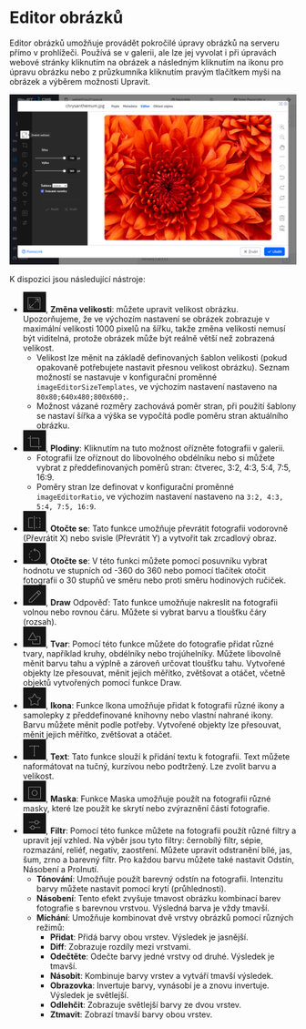 # Editor obrázků

Editor obrázků umožňuje provádět pokročilé úpravy obrázků na serveru přímo v prohlížeči. Používá se v galerii, ale lze jej vyvolat i při úpravách webové stránky kliknutím na obrázek a následným kliknutím na ikonu pro úpravu obrázku nebo z průzkumníka kliknutím pravým tlačítkem myši na obrázek a výběrem možnosti Upravit.

![](editor-preview.png)

K dispozici jsou následující nástroje:
- ![](tie-btn-resize.png ":no-zoom"), **Změna velikosti**: můžete upravit velikost obrázku. Upozorňujeme, že ve výchozím nastavení se obrázek zobrazuje v maximální velikosti 1000 pixelů na šířku, takže změna velikosti nemusí být viditelná, protože obrázek může být reálně větší než zobrazená velikost.
  - Velikost lze měnit na základě definovaných šablon velikosti (pokud opakovaně potřebujete nastavit přesnou velikost obrázku). Seznam možností se nastavuje v konfigurační proměnné `imageEditorSizeTemplates`, ve výchozím nastavení nastaveno na `80x80;640x480;800x600;`.
  - Možnost vázané rozměry zachovává poměr stran, při použití šablony se nastaví šířka a výška se vypočítá podle poměru stran aktuálního obrázku.
- ![](tie-btn-crop.png ":no-zoom"), **Plodiny**: Kliknutím na tuto možnost ořízněte fotografii v galerii.
  - Fotografii lze oříznout do libovolného obdélníku nebo si můžete vybrat z předdefinovaných poměrů stran: čtverec, 3:2, 4:3, 5:4, 7:5, 16:9.
  - Poměry stran lze definovat v konfigurační proměnné `imageEditorRatio`, ve výchozím nastavení nastaveno na `3:2, 4:3, 5:4, 7:5, 16:9`.
- ![](tie-btn-flip.png ":no-zoom"), **Otočte se**: Tato funkce umožňuje převrátit fotografii vodorovně (Převrátit X) nebo svisle (Převrátit Y) a vytvořit tak zrcadlový obraz.
- ![](tie-btn-rotate.png ":no-zoom"), **Otočte se**: V této funkci můžete pomocí posuvníku vybrat hodnotu ve stupních od -360 do 360 nebo pomocí tlačítek otočit fotografii o 30 stupňů ve směru nebo proti směru hodinových ručiček.
- ![](tie-btn-draw.png ":no-zoom"), **Draw** Odpověď: Tato funkce umožňuje nakreslit na fotografii volnou nebo rovnou čáru. Můžete si vybrat barvu a tloušťku čáry (rozsah).
- ![](tie-btn-shape.png ":no-zoom"), **Tvar**: Pomocí této funkce můžete do fotografie přidat různé tvary, například kruhy, obdélníky nebo trojúhelníky. Můžete libovolně měnit barvu tahu a výplně a zároveň určovat tloušťku tahu. Vytvořené objekty lze přesouvat, měnit jejich měřítko, zvětšovat a otáčet, včetně objektů vytvořených pomocí funkce Draw.
- ![](tie-btn-icon.png ":no-zoom"), **Ikona**: Funkce Ikona umožňuje přidat k fotografii různé ikony a samolepky z předdefinované knihovny nebo vlastní nahrané ikony. Barvu můžete měnit podle potřeby. Vytvořené objekty lze přesouvat, měnit jejich měřítko, zvětšovat a otáčet.
- ![](tie-btn-text.png ":no-zoom"), **Text**: Tato funkce slouží k přidání textu k fotografii. Text můžete naformátovat na tučný, kurzívou nebo podtržený. Lze zvolit barvu a velikost.
- ![](tie-btn-mask.png ":no-zoom"), **Maska**: Funkce Maska umožňuje použít na fotografii různé masky, které lze použít ke skrytí nebo zvýraznění částí fotografie.
- ![](tie-btn-filter.png ":no-zoom"), **Filtr**: Pomocí této funkce můžete na fotografii použít různé filtry a upravit její vzhled. Na výběr jsou tyto filtry: černobílý filtr, sépie, rozmazání, reliéf, negativ, zaostření. Můžete upravit odstranění bílé, jas, šum, zrno a barevný filtr. Pro každou barvu můžete také nastavit Odstín, Násobení a Prolnutí.
  - **Tónování**: Umožňuje použít barevný odstín na fotografii. Intenzitu barvy můžete nastavit pomocí krytí (průhlednosti).
  - **Násobení**: Tento efekt zvyšuje tmavost obrázku kombinací barev fotografie s barevnou vrstvou. Výsledná barva je vždy tmavší.
  - **Míchání**: Umožňuje kombinovat dvě vrstvy obrázků pomocí různých režimů:
    - **Přidat**: Přidá barvy obou vrstev. Výsledek je jasnější.
    - **Diff**: Zobrazuje rozdíly mezi vrstvami.
    - **Odečtěte**: Odečte barvy jedné vrstvy od druhé. Výsledek je tmavší.
    - **Násobit**: Kombinuje barvy vrstev a vytváří tmavší výsledek.
    - **Obrazovka**: Invertuje barvy, vynásobí je a znovu invertuje. Výsledek je světlejší.
    - **Odlehčit**: Zobrazuje světlejší barvy ze dvou vrstev.
    - **Ztmavit**: Zobrazí tmavší barvy obou vrstev.
